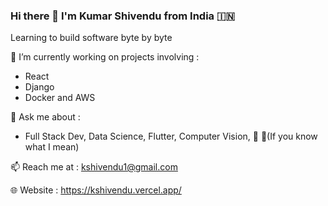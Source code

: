 ### Hi there 👋 I'm Kumar Shivendu from India 🇮🇳
Learning to build software byte by byte

🔭 I’m currently working on projects involving :
- React
- Django
- Docker and AWS

💬 Ask me about :
- Full Stack Dev, Data Science, Flutter, Computer Vision, 🐧 🍚(If you know what I mean)

📫 Reach me at : kshivendu1@gmail.com

🌐 Website : https://kshivendu.vercel.app/

<!--
⚡️ Fun fact: Είσαι αρκετά περίεργος. Συνεχίστε!


![visitors](https://visitor-badge.glitch.me/badge?page_id=kshivendu.visitor-badge)
-->
<!--
**Back-end**

<code><img height="30" src="https://raw.githubusercontent.com/dereknguyen269/dereknguyen269/master/images/nodejs.png"></code>
<code><img height="30" src="https://raw.githubusercontent.com/dereknguyen269/dereknguyen269/master/images/php.svg"></code>
<code><img height="30" src="https://img.icons8.com/color/2x/django.png"></code>

**Front-end**

<code><img height="30" src="https://raw.githubusercontent.com/dereknguyen269/dereknguyen269/master/images/html.png"></code>
<code><img height="30" src="https://raw.githubusercontent.com/dereknguyen269/dereknguyen269/master/images/css3.png"></code>
<code><img height="30" src="https://raw.githubusercontent.com/dereknguyen269/dereknguyen269/master/images/js.png"></code>
<code><img height="30" src="https://raw.githubusercontent.com/dereknguyen269/dereknguyen269/master/images/reactjs.png"></code>
<code><img src="https://raw.githubusercontent.com/hussainweb/hussainweb/main/icons/angular.png" /></code>

**Mobile App**

<code><img src="https://raw.githubusercontent.com/hussainweb/hussainweb/main/icons/flutter.png" /></code>


**Databases**

<code><img height="30" src="https://raw.githubusercontent.com/dereknguyen269/dereknguyen269/master/images/mysql.svg"></code>
<code><img height="30" src="https://img.icons8.com/color/344/cloud-firestore.png"></code>

**Cloud Servers**

<code><img height="30" src="https://raw.githubusercontent.com/dereknguyen269/dereknguyen269/master/images/aws.png"></code>
<code><img height="30" src="https://raw.githubusercontent.com/dereknguyen269/dereknguyen269/master/images/gcloud.png"></code>

**Tools**

<code><img height="30" src="https://raw.githubusercontent.com/dereknguyen269/dereknguyen269/master/images/docker.png"></code>
<code><img height="30" src="https://raw.githubusercontent.com/dereknguyen269/dereknguyen269/master/images/vim.png"></code>
<code>
<img height="30" title="linux" alt="linux" src="https://raw.githubusercontent.com/Thomas-George-T/Thomas-George-T/master/assets/linux-tux.svg"/>
</code>
<code><img height="30" src="https://img.icons8.com/color/452/firebase.png"></code>
<code><img height="30" src="https://img.icons8.com/color/2x/nginx.png"></code>



--
**KShivendu/KShivendu** is a ✨ _special_ ✨ repository because its `README.md` (this file) appears on your GitHub profile.
<img title="Python" alt="Python" src="https://raw.githubusercontent.com/Thomas-George-T/Thomas-George-T/master/assets/python.svg" width="40" height="40" />

[![Shivendu's github stats](https://github-readme-stats.vercel.app/api?username=KShivendu)](https://github.com/anuraghazra/github-readme-stats)


Here are some ideas to get you started:


- 🤔 I’m looking for help with ...
- 👯 I’m looking to collaborate on ...
- I’m currently learning 🌱 :
- 🔭 I’m currently working on ...
- 💬 Ask me about ...
- 📫 How to reach me: ...
- 😄 Pronouns: ...
- ⚡ Fun fact: ...
-->
